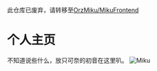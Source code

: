 此仓库已废弃，请转移至[OrzMiku/MikuFrontend](https://github.com/OrzMiku/MikuFrontend/)

# 个人主页

不知道说些什么，放只可奈的初音在这里叭。
![Miku](https://www.miku.show/assets/Miku-70b01a98.gif)
